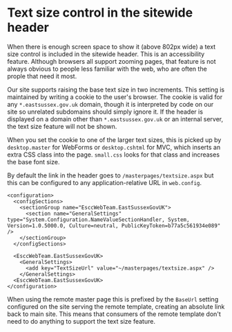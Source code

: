 # Text size control in the sitewide header

When there is enough screen space to show it (above 802px wide) a text size control is included in the sitewide header. This is an accessibility feature. Although browsers all support zooming pages, that feature is not always obvious to people less familiar with the web, who are often the prople that need it most.

Our site supports raising the base text size in two increments. This setting is maintained by writing a cookie to the user's browser. The cookie is valid for any `*.eastsussex.gov.uk` domain, though it is interpreted by code on our site so unrelated subdomains should simply ignore it. If the header is displayed on a domain other than `*.eastsussex.gov.uk` or an internal server, the text size feature will not be shown.

When you set the cookie to one of the larger text sizes, this is picked up by `desktop.master` for WebForms or `desktop.cshtml` for MVC, which inserts an extra CSS class into the page. `small.css` looks for that class and increases the base font size.

By default the link in the header goes to `/masterpages/textsize.aspx` but this can be configured to any application-relative URL in `web.config`. 

	<configuration>
	  <configSections>
	    <sectionGroup name="EsccWebTeam.EastSussexGovUK">
	      <section name="GeneralSettings" type="System.Configuration.NameValueSectionHandler, System, Version=1.0.5000.0, Culture=neutral, PublicKeyToken=b77a5c561934e089" />
        </sectionGroup>
	  </configSections>

      <EsccWebTeam.EastSussexGovUK>
        <GeneralSettings>
          <add key="TextSizeUrl" value="~/masterpages/textsize.aspx" />
        </GeneralSettings>
      <EsccWebTeam.EastSussexGovUK>
	</configuration>

When using the remote master page this is prefixed by the `BaseUrl` setting configured on the site serving the remote template, creating an absolute link back to main site. This means that consumers of the remote template don't need to do anything to support the text size feature. 
